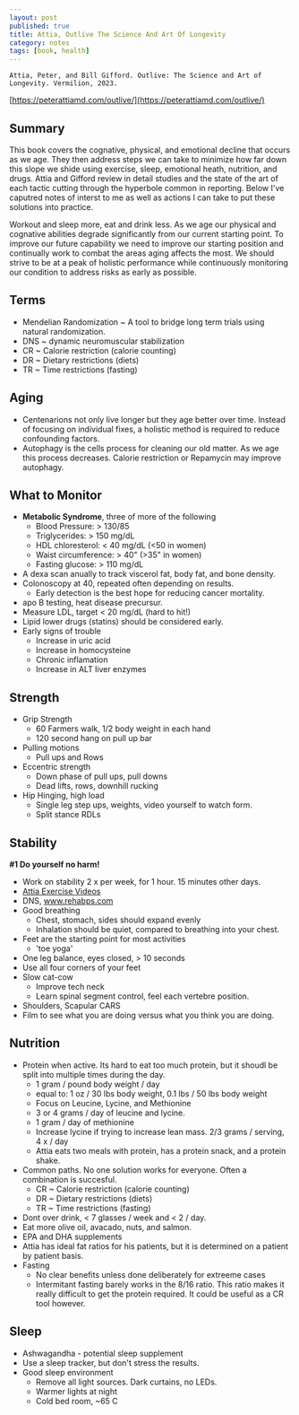 ```yaml
---
layout: post
published: true
title: Attia, Outlive The Science And Art Of Longevity
category: notes
tags: [book, health]
---
```


`Attia, Peter, and Bill Gifford. Outlive: The Science and Art of Longevity. Vermilion, 2023.`

[https://peterattiamd.com/outlive/](https://peterattiamd.com/outlive/)

## Summary

This book covers the cognative, physical, and emotional decline that occurs as we age. They then address steps we can take to minimize how far down this slope we shide using exercise, sleep, emotional heath, nutrition, and drugs. Attia and Gifford review in detail studies and the state of the art of each tactic cutting through the hyperbole common in reporting. Below I've caputred notes of interst to me as well as actions I can take to put these solutions into practice.

Workout and sleep more, eat and drink less. As we age our physical and cognative abilities degrade significantly from our current starting point. To improve our future capability we need to improve our starting position and continually work to combat the areas aging affects the most. We should strive to be at a peak of holistic performance while continuously monitoring our condition to address risks as early as possible.


## Terms

* Mendelian Randomization ~  A tool to bridge long term trials using natural randomization.
* DNS ~ dynamic neuromuscular stabilization
* CR ~ Calorie restriction (calorie counting)
* DR ~ Dietary restrictions (diets)
* TR ~ Time restrictions (fasting)

## Aging

* Centenarions not only live longer but they age better over time. Instead of focusing on individual fixes, a holistic method is required to reduce confounding factors. 
* Autophagy is the cells process for cleaning our old matter. As we age this process decreases. Calorie restriction or Repamycin may improve autophagy. 

## What to Monitor

* **Metabolic Syndrome**, three of more of the following
    * Blood Pressure: > 130/85
    * Triglycerides: > 150 mg/dL
    * HDL chloresterol: < 40 mg/dL (<50 in women)
    * Waist circumference: > 40" (>35" in women)
    * Fasting glucose: > 110 mg/dL
* A dexa scan anually to track viscerol fat, body fat, and bone density.
* Colonoscopy at 40, repeated often depending on results.
    * Early detection is the best hope for reducing cancer mortality.
* apo B testing, heat disease precursur.
* Measure LDL, target < 20 mg/dL (hard to hit!)
* Lipid lower drugs (statins) should be considered early.
* Early signs of trouble
    * Increase in uric acid
    * Increase in homocysteine
    * Chronic inflamation
    * Increase in ALT liver enzymes

## Strength
* Grip Strength
    * 60 Farmers walk, 1/2 body weight in each hand
    * 120 second hang on pull up bar
* Pulling motions
    * Pull ups and Rows
* Eccentric strength
    * Down phase of pull ups, pull downs
    * Dead lifts, rows, downhill rucking
* Hip Hinging, high load
    * Single leg step ups, weights, video yourself to watch form.
    * Split stance RDLs

## Stability
**#1 Do yourself no harm!**

* Work on stability 2 x per week, for 1 hour. 15 minutes other days.
* [Attia Exercise Videos](https://peterattiamd.com/outlive/videos/)
* DNS, www.rehabps.com
* Good breathing
    * Chest, stomach, sides should expand evenly
    * Inhalation should be quiet, compared to breathing into your chest.
* Feet are the starting point for most activities
    * 'toe yoga'
* One leg balance, eyes closed, > 10 seconds
* Use all four corners of your feet
* Slow cat-cow
    * Improve tech neck
    * Learn spinal segment control, feel each vertebre position.
* Shoulders, Scapular CARS
* Film to see what you are doing versus what you think you are doing.

## Nutrition
* Protein when active. Its hard to eat too much protein, but it shoudl be split into multiple times during the day.
    * 1 gram / pound body weight / day
    * equal to: 1 oz / 30 lbs body weight, 0.1 lbs / 50 lbs body weight
    * Focus on Leucine, Lycine, and Methionine
    * 3 or 4 grams / day of leucine and lycine.
    * 1 gram / day of methionine
    * Increase lycine if trying to increase lean mass. 2/3 grams / serving, 4 x / day
    * Attia eats two meals with protein, has a protein snack, and a protein shake.
* Common paths. No one solution works for everyone. Often a combination is succesful.
    * CR ~ Calorie restriction (calorie counting)
    * DR ~ Dietary restrictions (diets)
    * TR ~ Time restrictions (fasting)
* Dont over drink, < 7 glasses / week and < 2 / day.
* Eat more olive oil, avacado, nuts, and salmon.
* EPA and DHA supplements
* Attia has ideal fat ratios for his patients, but it is determined on a patient by patient basis.
* Fasting
    * No clear benefits unless done deliberately for extreeme cases
    * Intermitant fasting barely works in the 8/16 ratio. This ratio makes it really difficult to get the protein required. It could be useful as a CR tool however.
    
## Sleep

* Ashwagandha - potential sleep supplement
* Use a sleep tracker, but don't stress the results.
* Good sleep environment
    * Remove all light sources. Dark curtains, no LEDs.
    * Warmer lights at night
    * Cold bed room, ~65 C
